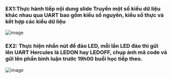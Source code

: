 ### EX1:Thực hành tiếp nội dung slide Truyền một số kiểu dữ liệu khác nhau qua UART bao gồm kiểu số nguyên, kiểu số thực và kết hợp các kiểu dữ liệu
![image](https://github.com/minchangggg/Stm32/assets/125820144/834b4dfe-d256-4f04-8a32-585c713bdd69)

### EX2: Thực hiện nhấn nút để đảo LED, mỗi lần LED đảo thì gửi lên UART Hercules là LEDON hay LEDOFF, chụp ảnh mã code và gửi lên phần bình luận trước 19h00 buổi học tiếp theo.
![image](https://github.com/minchangggg/Stm32/assets/125820144/3ab686b5-e628-424c-87aa-953c855f9fdd)
